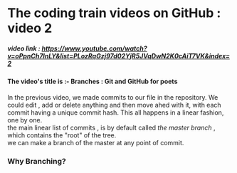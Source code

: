 # **The coding train videos on GitHub : video 2**
 ##### video link : https://www.youtube.com/watch?v=oPpnCh7InLY&list=PLozRqGzj97d02YjR5JVqDwN2K0cAiT7VK&index=2
 #### The video's title is :- Branches : Git and GitHub for poets
 
 In the previous video, we made commits to our file in the repository. We could edit , add or delete anything and then move ahed with it, with each commit having a unique commit hash.
 This all happens in a linear fashion, one by one.
 </br> the main linear list of commits , is by default called *the master branch* , which contains the "root" of the tree.
 </br> we can make a branch of the master at any point of commit.
 ### Why Branching?
 
